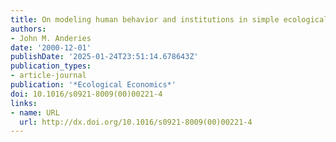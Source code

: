 ```yaml
---
title: On modeling human behavior and institutions in simple ecological economic systems
authors:
- John M. Anderies
date: '2000-12-01'
publishDate: '2025-01-24T23:51:14.678643Z'
publication_types:
- article-journal
publication: '*Ecological Economics*'
doi: 10.1016/s0921-8009(00)00221-4
links:
- name: URL
  url: http://dx.doi.org/10.1016/s0921-8009(00)00221-4
---
```

